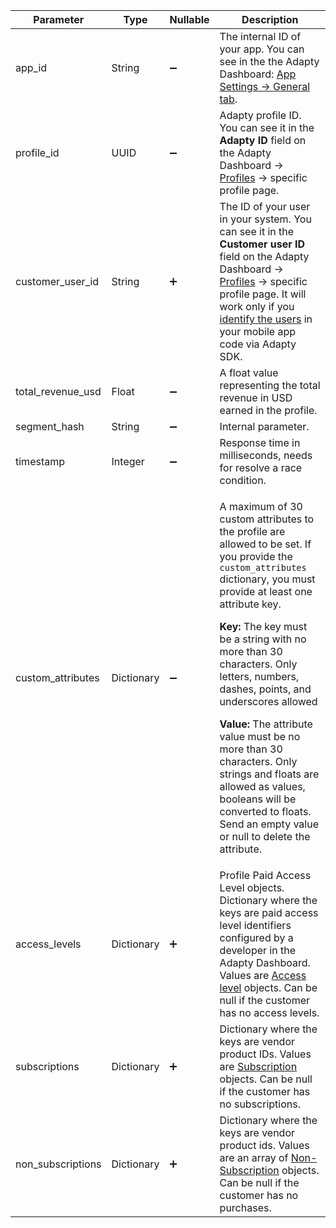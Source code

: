 <!--- ProfileObject.md --->

| Parameter         | Type       | Nullable           | Description                                                  |
| ----------------- | ---------- | ------------------ | ------------------------------------------------------------ |
| app_id            | String     | :heavy_minus_sign: | The internal ID of your app. You can see in the the Adapty Dashboard: [App Settings -> General tab](https://app.adapty.io/settings/general). |
| profile_id        | UUID       | :heavy_minus_sign: | Adapty profile ID. You can see it in the **Adapty ID** field on the Adapty Dashboard -> [Profiles](https://app.adapty.io/profiles/users) -> specific profile page. |
| customer_user_id  | String     | :heavy_plus_sign:  | The ID of your user in your system. You can see it in the **Customer user ID** field on the Adapty Dashboard -> [Profiles](https://app.adapty.io/profiles/users) -> specific profile page. It will work only if you [identify the users](identifying-users) in your mobile app code via Adapty SDK. |
| total_revenue_usd | Float      | :heavy_minus_sign: | A float value representing the total revenue in USD earned in the profile. |
| segment_hash      | String     | :heavy_minus_sign: | Internal parameter.                                          |
| timestamp         | Integer    | :heavy_minus_sign: | Response time in milliseconds, needs for resolve a race condition. |
| custom_attributes | Dictionary | :heavy_minus_sign: | <p>A maximum of 30 custom attributes to the profile are allowed to be set. If you provide the `custom_attributes` dictionary, you must provide at least one attribute key.</p><p>**Key:** The key must be a string with no more than 30 characters. Only letters, numbers, dashes, points, and underscores allowed</p><p>**Value:** The attribute value must be no more than 30 characters. Only strings and floats are allowed as values, booleans will be converted to floats. Send an empty value or null to delete the attribute.</p> |
| access_levels     | Dictionary | :heavy_plus_sign:  | Profile Paid Access Level objects. Dictionary where the keys are paid access level identifiers configured by a developer in the Adapty Dashboard. Values are [Access level](https://adapty.io/docs/server-side-api-objects#customeraccesslevel) objects. Can be null if the customer has no access levels. |
| subscriptions     | Dictionary | :heavy_plus_sign:  | Dictionary where the keys are vendor product IDs. Values are [Subscription](https://adapty.io/docs/server-side-api-objects#subscription) objects. Can be null if the customer has no subscriptions. |
| non_subscriptions | Dictionary | :heavy_plus_sign:  | Dictionary where the keys are vendor product ids. Values are an array of [Non-Subscription](https://adapty.io/docs/server-side-api-objects#non-subscription) objects. Can be null if the customer has no purchases. |
